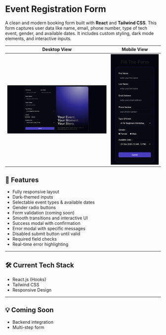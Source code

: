 # Event Registration Form

A clean and modern booking form built with **React** and **Tailwind CSS**. This form captures user data like name, email, phone number, type of tech event, gender, and available dates. It includes custom styling, dark mode elements, and interactive inputs.


| Desktop View | Mobile View |
|--------------|-------------|
| ![Desktop Screenshot](./src/assets/1%20(2).png) | ![Mobile Screenshot](./src/assets/1%20(1).png) |



## 🚀 Features

- Fully responsive layout
- Dark-themed inputs
- Selectable event types & available dates
- Gender radio buttons
- Form validation (coming soon)
- Smooth transitions and interactive UI
- Success modal with confirmation
- Error modal with specific messages
- Disabled submit button until valid
- Required field checks
- Real-time error highlighting


---

## 🛠️ Current Tech Stack
- React.js (Hooks)
- Tailwind CSS
- Responsive Design

---

## 💡 Coming Soon

- Backend integration
- Multi-step form
